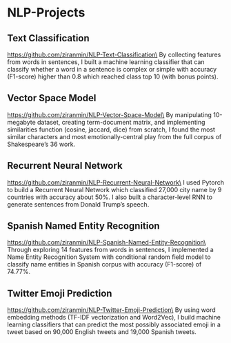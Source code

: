 # NLP-Projects

## Text Classification 
https://github.com/ziranmin/NLP-Text-Classification\
By collecting features from words in sentences, I built a machine learning classifier that can classify whether a word in a sentence is complex or simple with accuracy (F1-score) higher than 0.8 which reached class top 10 (with bonus points). 

## Vector Space Model 
https://github.com/ziranmin/NLP-Vector-Space-Model\
By manipulating 10-megabyte dataset, creating term-document matrix, and implementing similarities function (cosine, jaccard, dice) from scratch, I found the most similar characters and most emotionally-central play from the full corpus of Shakespeare’s 36 work.

## Recurrent Neural Network 
https://github.com/ziranmin/NLP-Recurrent-Neural-Network\
I used Pytorch to build a Recurrent Neural Network which classified 27,000 city name by 9 countries with accuracy about 50%. I also built a character-level RNN to generate sentences from Donald Trump’s speech.

## Spanish Named Entity Recognition 
https://github.com/ziranmin/NLP-Spanish-Named-Entity-Recognition\
Through exploring 14 features from words in sentences, I implemented a Name Entity Recognition System with conditional random field model to classify name entities in Spanish corpus with accuracy (F1-score) of 74.77%.

## Twitter Emoji Prediction 
https://github.com/ziranmin/NLP-Twitter-Emoji-Prediction\
By using word embedding methods (TF-IDF vectorization and Word2Vec), I build machine learning classifiers that can predict the most possibly associated emoji in a tweet based on 90,000 English tweets and 19,000 Spanish tweets. 
